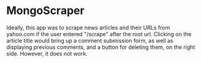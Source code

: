 # MongoScraper

Ideally, this app was to scrape news articles and their URLs from yahoo.com if the user entered "/scrape" after the root url.  Clicking on the article title would bring up a comment submission form, as well as displaying previous comments, and a button for deleting them, on the right side.  However, it does not work.
